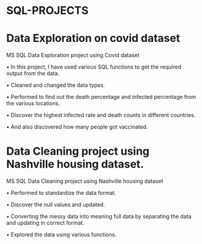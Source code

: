 # SQL-PROJECTS

# Data Exploration on covid dataset
MS SQL Data Exploration project using Covid dataset

•	In this project, I have used various SQL functions to get the required output from the data.

•	Cleaned and changed the data types.

•	Performed to find out the death percentage and infected percentage from the various locations.

•	Discover the highest infected rate and death counts in different countries.

•	And also discovered how many people got vaccinated.


# Data Cleaning project using Nashville housing dataset.
MS SQL Data Cleaning project using Nashville housing dataset

•	Performed to standardize the data format.

•	Discover the null values and updated.

•	Converting the messy data into meaning full data by separating the data and updating in correct format.

•	Explored the data using various functions.










